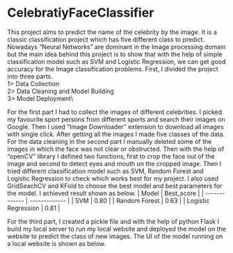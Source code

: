 # CelebratiyFaceClassifier
This project aims to predict the name of the celebrity by the image. It is a classic classification project which has five different class to predict. Nowadays “Neural Networks” are dominant in the Image processing domain but the main idea behind this project is to show that with the help of simple classification model such as SVM and Logistic Regression, we can get good accuracy for the Image classification problems. First, I divided the project into three parts.\
1> Data Collection\
2> Data Cleaning and Model Building\
3> Model Deployment\

For the first part I had to collect the images of different celebrities. I picked my favourite sport persons from different sports and search their images on Google. Then I used “Image Downloader” extension to download all images with single click. After getting all the images I made five classes of the data. 
For the data cleaning in the second part I manually deleted some of the images in which the face was not clear or obstructed. Then with the help of “openCV” library I defined two functions, first to crop the face out of the image and second to detect eyes and mouth on the cropped image. Then I tried different classification model such as SVM, Random Forest and Logistic Regression to check which works best for my project. I also used GridSeachCV and KFold to choose the best model and best parameters for the model. I achieved result shown as below.
| Model  | Best_score |
| ------------- | ------------- |
| SVM | 0.80 |
| Random Forest | 0.63 |
| Logistic Regression | 0.81 |

For the third part, I created a pickle file and with the help of python Flask I build my local server to run my local website and deployed the model on the website to predict the class of new images. The UI of the model running on a local website is shown as below. 
